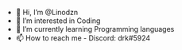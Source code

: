 - 👋 Hi, I’m @Linodzn
- 👀 I’m interested in Coding
- 🌱 I’m currently learning Programming languages
- 📫 How to reach me - Discord: drk#5924

<!---
linodzn/stuff is a ✨ special ✨ repository because its `README.md` (this file) appears on your GitHub profile.
You can click the Preview link to take a look at your changes.
--->
